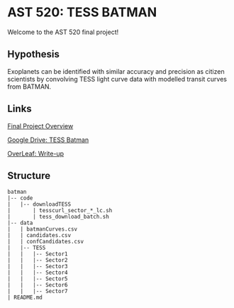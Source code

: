 # AST 520: TESS BATMAN
Welcome to the AST 520 final project!

## Hypothesis
Exoplanets can be identified with similar accuracy and precision as citizen scientists by convolving TESS light curve data with modelled transit curves from BATMAN.

## Links
[Final Project Overview](https://docs.google.com/document/d/1hIIUlYv_Pa79qHZdYeT0fcedpBuCfnFgZ9BqdtIjUvM)

[Google Drive: TESS Batman](https://drive.google.com/open?id=1hIIUlYv_Pa79qHZdYeT0fcedpBuCfnFgZ9BqdtIjUvM)

[OverLeaf: Write-up](https://www.overleaf.com/6962119764bvptkvfvfdxb)

## Structure

```
batman
|-- code
|   |-- downloadTESS
|       | tesscurl_sector_*_lc.sh
|       | tess_download_batch.sh
|-- data
|   | batmanCurves.csv
|   | candidates.csv
|   | confCandidates.csv
|   |-- TESS
|   |   |-- Sector1
|   |   |-- Sector2
|   |   |-- Sector3
|   |   |-- Sector4
|   |   |-- Sector5
|   |   |-- Sector6
|   |   |-- Sector7
| README.md
```
